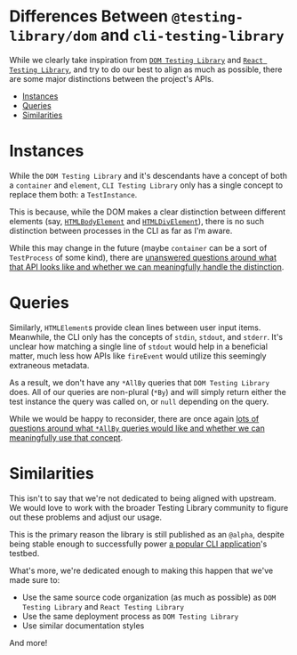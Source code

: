 # Differences Between `@testing-library/dom` and `cli-testing-library`

While we clearly take inspiration from [`DOM Testing Library`](https://github.com/testing-library/dom-testing-library)
and [`React Testing Library`](https://github.com/testing-library/react-testing-library),
and try to do our best to align as much as possible, there are some major distinctions between
the project's APIs.

<!-- START doctoc generated TOC please keep comment here to allow auto update -->
<!-- DON'T EDIT THIS SECTION, INSTEAD RE-RUN doctoc TO UPDATE -->


- [Instances](#instances)
- [Queries](#queries)
- [Similarities](#similarities)

<!-- END doctoc generated TOC please keep comment here to allow auto update -->

# Instances

While the `DOM Testing Library` and it's descendants have a concept of both a `container` and `element`, `CLI Testing Library`
only has a single concept to replace them both: a `TestInstance`.

This is because, while the DOM makes a clear distinction between different elements (say, [`HTMLBodyElement`](https://developer.mozilla.org/en-US/docs/Web/API/HTMLBodyElement)
and [`HTMLDivElement`](https://developer.mozilla.org/en-US/docs/Web/API/HTMLDivElement)), there is no such distinction between
processes in the CLI as far as I'm aware.

While this may change in the future (maybe `container` can be a sort of `TestProcess` of some kind), there are
[unanswered questions around what that API looks like and whether we can meaningfully handle the distinction](https://github.com/crutchcorn/cli-testing-library/issues/2).

# Queries

Similarly, `HTMLElement`s provide clean lines between user input items. Meanwhile, the CLI only has the concepts of `stdin`, `stdout`, and `stderr`.
It's unclear how matching a single line of `stdout` would help in a beneficial matter, much less how APIs like `fireEvent`
would utilize this seemingly extraneous metadata.

As a result, we don't have any `*AllBy` queries that `DOM Testing Library` does. All of our queries are non-plural (`*By`)
and will simply return either the test instance the query was called on, or `null` depending on the query.

While we would be happy to reconsider, there are once again
[lots of questions around what `*AllBy` queries would like and whether we can meaningfully use that concept](https://github.com/crutchcorn/cli-testing-library/issues/2).

# Similarities

This isn't to say that we're not dedicated to being aligned with upstream. We would love to work with the broader Testing Library
community to figure out these problems and adjust our usage.

This is the primary reason the library is still published as an `@alpha`, despite being stable enough to successfully
power [a popular CLI application](https://github.com/plopjs/plop/)'s testbed.

What's more, we're dedicated enough to making this happen that we've made sure to:

- Use the same source code organization (as much as possible) as `DOM Testing Library` and `React Testing Library`
- Use the same deployment process as `DOM Testing Library`
- Use similar documentation styles

And more!
